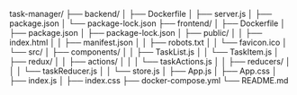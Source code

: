 task-manager/
├── backend/
│   ├── Dockerfile
│   ├── server.js
│   ├── package.json
│   └── package-lock.json
├── frontend/
│   ├── Dockerfile
│   ├── package.json
│   ├── package-lock.json
│   ├── public/
│   │   ├── index.html
│   │   ├── manifest.json
│   │   ├── robots.txt
│   │   └── favicon.ico
│   └── src/
│       ├── components/
│       │   ├── TaskList.js
│       │   └── TaskItem.js
│       ├── redux/
│       │   ├── actions/
│       │   │   └── taskActions.js
│       │   ├── reducers/
│       │   │   └── taskReducer.js
│       │   └── store.js
│       ├── App.js
│       ├── App.css
│       ├── index.js
│       ├── index.css
├── docker-compose.yml
└── README.md
